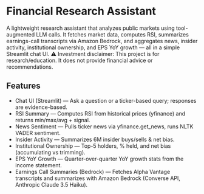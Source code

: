 # Financial Research Assistant

A lightweight research assistant that analyzes public markets using tool-augmented LLM calls. It fetches market data, computes RSI, summarizes earnings-call transcripts via Amazon Bedrock, and aggregates news, insider activity, institutional ownership, and EPS YoY growth — all in a simple Streamlit chat UI.
⚠️ Investment disclaimer: This project is for research/education. It does not provide financial advice or recommendations.

## Features
- Chat UI (Streamlit) — Ask a question or a ticker-based query; responses are evidence-based.
- RSI Summary — Computes RSI from historical prices (yfinance) and returns min/max/avg + signal.
- News Sentiment — Pulls ticker news via yfinance.get_news, runs NLTK VADER sentiment.
- Insider Activity — Summarizes 6M insider buys/sells & net bias.
- Institutional Ownership — Top-5 holders, % held, and net bias (accumulating vs trimming).
- EPS YoY Growth — Quarter-over-quarter YoY growth stats from the income statement.
- Earnings Call Summaries (Bedrock) — Fetches Alpha Vantage transcripts and summarizes with Amazon Bedrock (Converse API, Anthropic Claude 3.5 Haiku).
